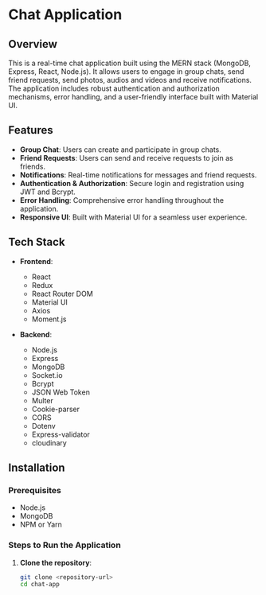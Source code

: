 
# Chat Application

## Overview

This is a real-time chat application built using the MERN stack (MongoDB, Express, React, Node.js). It allows users to engage in group chats, send friend requests,  send photos, audios and videos and receive notifications. The application includes robust authentication and authorization mechanisms, error handling, and a user-friendly interface built with Material UI.

## Features

- **Group Chat**: Users can create and participate in group chats.
- **Friend Requests**: Users can send and receive requests to join as friends.
- **Notifications**: Real-time notifications for messages and friend requests.
- **Authentication & Authorization**: Secure login and registration using JWT and Bcrypt.
- **Error Handling**: Comprehensive error handling throughout the application.
- **Responsive UI**: Built with Material UI for a seamless user experience.

## Tech Stack

- **Frontend**: 
  - React
  - Redux
  - React Router DOM
  - Material UI
  - Axios
  - Moment.js

- **Backend**:
  - Node.js
  - Express
  - MongoDB
  - Socket.io
  - Bcrypt
  - JSON Web Token
  - Multer
  - Cookie-parser
  - CORS
  - Dotenv
  - Express-validator
  - cloudinary

## Installation

### Prerequisites

- Node.js
- MongoDB
- NPM or Yarn

### Steps to Run the Application

1. **Clone the repository**:
   ```bash
   git clone <repository-url>
   cd chat-app